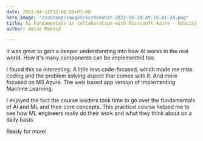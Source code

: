 ```yaml
---
date: 2022-04-13T12:00:59+01:00
hero_image: "/content/images/screenshot-2022-05-20-at-15-41-24.png"
title: Ai Fundamentals in collaboration with Microsoft Azure - Udacity
author: Amine Mekhid

---
```


It was great to gain a deeper understanding into how Ai works in the real world. How it's many components can be implemented too. 

I found this so interesting. A little less code-focused, which made me miss coding and the problem solving aspect that comes with it. And more focused on MS Azure. The web based app version of implementing Machine Learning. 

I enjoyed the fact the course leaders took time to go over the fundamentals of AI and ML and their core concepts. This practical course helped me to see how ML engineers really do their work and what they think about on a daily basis. 

Ready for more!